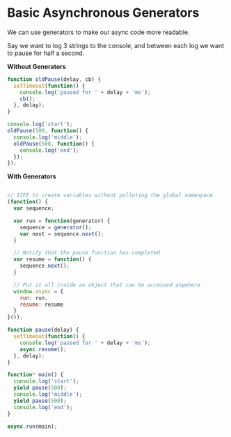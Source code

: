 # Basic Asynchronous Generators

We can use generators to make our async code more readable.

Say we want to log 3 strings to the console, and between each log we want to pause for half a second.

**Without Generators**
```JavaScript
function oldPause(delay, cb) {
  setTimeout(function() {
    console.log('paused for ' + delay + 'ms');
    cb();
  }, delay);
}

console.log('start');
oldPause(500, function() {
  console.log('middle');
  oldPause(500, function() {
    console.log('end');
  });
});

```

**With Generators**
```JavaScript

// IIFE to create variables without polluting the global namespace
(function() {
  var sequence;

  var run = function(generator) {
    sequence = generator();
    var next = sequence.next();
  }

  // Notify that the pause function has completed
  var resume = function() {
    sequence.next();
  }

  // Put it all inside an object that can be accessed anywhere
  window.async = {
    run: run,
    resume: resume
  }
}());

function pause(delay) {
  setTimeout(function() {
    console.log('paused for ' + delay + 'ms');
    async.resume();
  }, delay);
}

function* main() {
  console.log('start');
  yield pause(500);
  console.log('middle');
  yield pause(500);
  console.log('end');
}

async.run(main);

```
